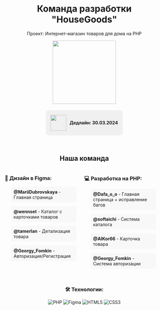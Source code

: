 <h1 align="center">Команда разработки "HouseGoods"</h1>
<div id="header" align="center">
  <p>Проект: Интернет-магазин товаров для дома на PHP</p>
  <img src="https://media3.giphy.com/media/jTNG3RF6EwbkpD4LZx/giphy.gif" width="200"/><br>
  <div id="deadline">
    <img src="https://img.icons8.com/doodle/96/calendar--v1.png" width="50"/>
    <strong>Дедлайн: 30.03.2024</strong>
  </div>
</div>

<div id="team" style="margin: 40px 0;">
  <h2 align="center">Наша команда</h2>
  
  <div id="design-team" style="float: left; width: 45%; margin-right: 5%;">
    <h3>🎨 Дизайн в Figma:</h3>
    <ul>
      <li><b>@MariiDubrovskaya</b> - Главная страница</li>
      <li><b>@wennset</b> - Каталог с карточками товаров</li>
      <li><b>@tamerlan</b> - Детализация товара</li>
      <li><b>@Georgy_Fomkin</b> - Авторизация/Регистрация</li>
    </ul>
  </div>

  <div id="dev-team" style="float: left; width: 45%;">
    <h3>💻 Разработка на PHP:</h3>
    <ul>
      <li><b>@Dafa_o_o</b> - Главная страница + исправление багов</li>
      <li><b>@softaichi</b> - Система каталога</li>
      <li><b>@AlKor66</b> - Карточка товара</li>
      <li><b>@Georgy_Fomkin</b> - Система авторизации</li>
    </ul>
  </div>

  <div style="clear: both;"></div>
</div>

<div id="tech" align="center">
  <h3>🛠 Технологии:</h3>
  <img src="https://img.icons8.com/color/96/php.png" alt="PHP" title="PHP"/>
  <img src="https://img.icons8.com/color/96/figma.png" alt="Figma" title="Figma"/>
  <img src="https://img.icons8.com/color/96/html-5.png" alt="HTML5" title="HTML5"/>
  <img src="https://img.icons8.com/color/96/css3.png" alt="CSS3" title="CSS3"/>
</div>

<style>
  #deadline {
    padding: 15px;
    background: #f0f0f0;
    border-radius: 10px;
    display: inline-flex;
    align-items: center;
    gap: 10px;
    margin: 20px 0;
  }
  
  ul {
    list-style-type: none;
    padding-left: 20px;
  }
  
  li {
    margin: 12px 0;
    padding: 8px;
    background: #f8f8f8;
    border-radius: 5px;
  }
</style>
